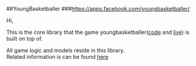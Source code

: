 ##YoungBasketballer
###https://apps.facebook.com/youngbasketballer/

Hi,

This is the core library that the game youngbasketballer([code](https://github.com/grandbora/youngbasketballer) and [live](https://apps.facebook.com/youngbasketballer/)) is built on top of.

All game logic and models reside in this library.  
Related information is can be found [here](https://github.com/grandbora/youngbasketballer#readme) 
